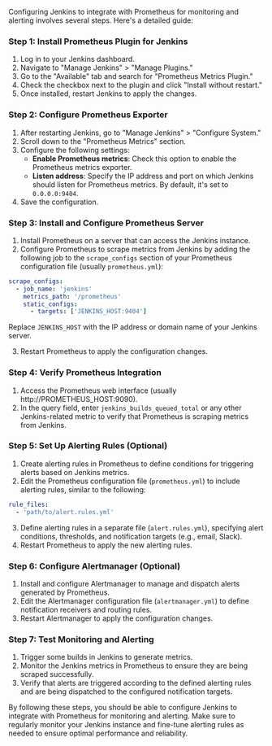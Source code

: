 Configuring Jenkins to integrate with Prometheus for monitoring and alerting involves several steps. Here's a detailed guide:

### Step 1: Install Prometheus Plugin for Jenkins
1. Log in to your Jenkins dashboard.
2. Navigate to "Manage Jenkins" > "Manage Plugins."
3. Go to the "Available" tab and search for "Prometheus Metrics Plugin."
4. Check the checkbox next to the plugin and click "Install without restart."
5. Once installed, restart Jenkins to apply the changes.

### Step 2: Configure Prometheus Exporter
1. After restarting Jenkins, go to "Manage Jenkins" > "Configure System."
2. Scroll down to the "Prometheus Metrics" section.
3. Configure the following settings:
   - **Enable Prometheus metrics**: Check this option to enable the Prometheus metrics exporter.
   - **Listen address**: Specify the IP address and port on which Jenkins should listen for Prometheus metrics. By default, it's set to `0.0.0.0:9404`.
4. Save the configuration.

### Step 3: Install and Configure Prometheus Server
1. Install Prometheus on a server that can access the Jenkins instance.
2. Configure Prometheus to scrape metrics from Jenkins by adding the following job to the `scrape_configs` section of your Prometheus configuration file (usually `prometheus.yml`):

```yaml
scrape_configs:
  - job_name: 'jenkins'
    metrics_path: '/prometheus'
    static_configs:
      - targets: ['JENKINS_HOST:9404']
```
Replace `JENKINS_HOST` with the IP address or domain name of your Jenkins server.

3. Restart Prometheus to apply the configuration changes.

### Step 4: Verify Prometheus Integration
1. Access the Prometheus web interface (usually http://PROMETHEUS_HOST:9090).
2. In the query field, enter `jenkins_builds_queued_total` or any other Jenkins-related metric to verify that Prometheus is scraping metrics from Jenkins.

### Step 5: Set Up Alerting Rules (Optional)
1. Create alerting rules in Prometheus to define conditions for triggering alerts based on Jenkins metrics.
2. Edit the Prometheus configuration file (`prometheus.yml`) to include alerting rules, similar to the following:

```yaml
rule_files:
  - 'path/to/alert.rules.yml'
```

3. Define alerting rules in a separate file (`alert.rules.yml`), specifying alert conditions, thresholds, and notification targets (e.g., email, Slack).
4. Restart Prometheus to apply the new alerting rules.

### Step 6: Configure Alertmanager (Optional)
1. Install and configure Alertmanager to manage and dispatch alerts generated by Prometheus.
2. Edit the Alertmanager configuration file (`alertmanager.yml`) to define notification receivers and routing rules.
3. Restart Alertmanager to apply the configuration changes.

### Step 7: Test Monitoring and Alerting
1. Trigger some builds in Jenkins to generate metrics.
2. Monitor the Jenkins metrics in Prometheus to ensure they are being scraped successfully.
3. Verify that alerts are triggered according to the defined alerting rules and are being dispatched to the configured notification targets.

By following these steps, you should be able to configure Jenkins to integrate with Prometheus for monitoring and alerting. Make sure to regularly monitor your Jenkins instance and fine-tune alerting rules as needed to ensure optimal performance and reliability.
